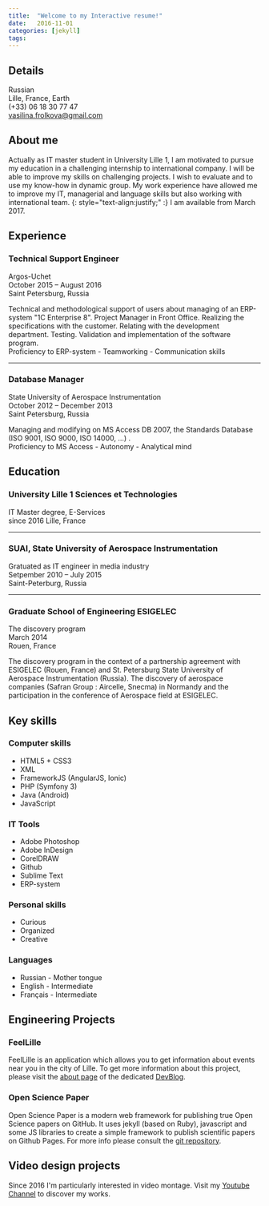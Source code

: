 ```yaml
---
title:  "Welcome to my Interactive resume!"
date:   2016-11-01
categories: [jekyll]
tags: 
---
```


## Details

Russian  
Lille, France, Earth  
(+33) 06 18 30 77 47  
vasilina.frolkova@gmail.com

## About me

Actually as IT master student in University Lille 1, I am motivated to pursue my education in a challenging internship to international company. I will be able to improve my skills on challenging projects. I wish to evaluate and to use my know-how in dynamic group. My work experience have allowed me to improve my IT, managerial and language skills but also working with international team.
{: style="text-align:justify;" :}
I am available from March 2017.


## Experience

### Technical Support Engineer  
Argos-Uchet  
October 2015 – August 2016  
Saint Petersburg, Russia

Technical and methodological support of users about managing of an ERP-system "1C Enterprise 8".
Project Manager in Front Office.
Realizing the specifications with the customer.
Relating with the development department. Testing.
Validation and implementation of the software program.  
Proficiency to ERP-system - Teamworking - Communication skills


* * *

### Database Manager
State University of Aerospace Instrumentation  
October 2012 – December 2013  
Saint Petersburg, Russia

Managing and modifying on MS Access DB 2007, the Standards Database (ISO 9001, ISO 9000, ISO 14000, ...) .  
Proficiency to MS Access - Autonomy - Analytical mind


## Education	

### University Lille 1 Sciences et Technologies 
IT Master degree, E-Services  
since 2016 
Lille, France

* * *

### SUAI, State University of Aerospace Instrumentation 
Gratuated as IT engineer in media industry  
Setpember 2010 – July 2015  
Saint-Peterburg, Russia

* * *

### Graduate School of Engineering ESIGELEC 
The discovery program  
March 2014  
Rouen, France

The discovery program in the context of a partnership agreement with ESIGELEC (Rouen, France) and St. Petersburg State University of Aerospace Instrumentation (Russia).
The discovery of aerospace companies (Safran Group : Aircelle, Snecma) in Normandy and the participation in the conference of Aerospace field at ESIGELEC.

## Key skills 

### Computer skills 

+ HTML5 + CSS3			
+ XML					 	
+ FrameworkJS (AngularJS, Ionic)
+ PHP (Symfony 3)	
+ Java (Android)
+ JavaScript		 	

### IT Tools

+ Adobe Photoshop		
+ Adobe InDesign
+ CorelDRAW
+ Github
+ Sublime Text
+ ERP-system

### Personal skills

+ Curious
+ Organized
+ Creative

### Languages

+ Russian - Mother tongue
+ English - Intermediate
+ Français - Intermediate

## Engineering Projects

### FeelLille

FeelLille is an application which allows you to get information about events near you in the city of Lille.
To get more information about this project, please visit the [about page][aboutPage] of the dedicated [DevBlog][devblog].

### Open Science Paper

Open Science Paper is a modern web framework for publishing true Open Science papers on GitHub. It uses jekyll (based on Ruby), 
javascript and some JS libraries to create a simple framework to publish scientific papers on Github Pages. 
For more info please consult the [git repository][git repository].

## Video design projects

Since 2016 I'm particularly interested in video montage. Visit my [Youtube Channel][Youtube Channel] to discover my works.

[devblog]: https://whispyy.github.io/FeelLilleDevBlog
[aboutPage]: https://whispyy.github.io/FeelLilleDevBlog/about/
[git repository]: https://github.com/LinaEfer/open-science-paper
[Youtube Channel]: https://www.youtube.com/channel/UCDbhKIWV5xMXH9xpqmbesug

